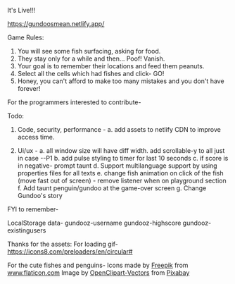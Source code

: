 It's Live!!!

https://gundoosmean.netlify.app/

Game Rules:
1. You will see some fish surfacing, asking for food.
2. They stay only for a while and then... Poof! Vanish.
3. Your goal is to remember their locations and feed them peanuts.
4. Select all the cells which had fishes and click- GO!
5. Honey, you can't afford to make too many mistakes and you don't have forever!



For the programmers interested to contribute-

Todo:
1. Code, security, performance -
a. add assets to netlify CDN to improve access time.

3. Ui/ux -
a. all window size will have diff width. add scrollable-y to all just in case  --P1
b. add pulse styling to timer for last 10 seconds 
c. if score is in negative- prompt taunt
d. Support multilanguage support by using properties files for all texts
e. change fish animation on click of the fish (move fast out of screen) - remove listener when on playground section
f. Add taunt penguin/gundoo at the game-over screen
g. Change Gundoo's story

FYI to remember-

LocalStorage data-
gundooz-username
gundooz-highscore
gundooz-existingusers

Thanks for the assets: 
For loading gif-
https://icons8.com/preloaders/en/circular#

For the cute fishes and penguins-
Icons made by <a href="https://www.flaticon.com/authors/freepik" title="Freepik">Freepik</a> from <a href="https://www.flaticon.com/" title="Flaticon"> www.flaticon.com</a>
Image by <a href="https://pixabay.com/users/OpenClipart-Vectors-30363/?utm_source=link-attribution&amp;utm_medium=referral&amp;utm_campaign=image&amp;utm_content=1300186">OpenClipart-Vectors</a> from <a href="https://pixabay.com/?utm_source=link-attribution&amp;utm_medium=referral&amp;utm_campaign=image&amp;utm_content=1300186">Pixabay</a>
